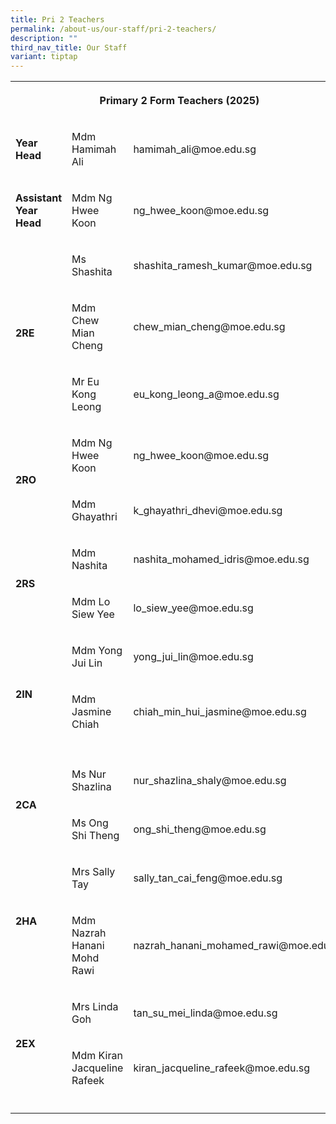```yaml
---
title: Pri 2 Teachers
permalink: /about-us/our-staff/pri-2-teachers/
description: ""
third_nav_title: Our Staff
variant: tiptap
---
```

<table style="minWidth: 75px">
<colgroup>
<col>
<col>
<col>
</colgroup>
<tbody>
<tr>
<th rowspan="1" colspan="3">
<p>Primary 2 Form Teachers (2025)</p>
</th>
</tr>
<tr>
<td rowspan="1" colspan="1">
<p><strong>Year Head</strong>
</p>
</td>
<td rowspan="1" colspan="1">
<p>Mdm Hamimah Ali</p>
</td>
<td rowspan="1" colspan="1">
<p>hamimah_ali@moe.edu.sg</p>
</td>
</tr>
<tr>
<td rowspan="1" colspan="1">
<p><strong>Assistant Year Head</strong>
</p>
</td>
<td rowspan="1" colspan="1">
<p>Mdm Ng Hwee Koon</p>
</td>
<td rowspan="1" colspan="1">
<p>ng_hwee_koon@moe.edu.sg</p>
</td>
</tr>
<tr>
<td rowspan="3" colspan="1">
<p><strong>2RE</strong>
</p>
</td>
<td rowspan="1" colspan="1">
<p>Ms Shashita</p>
</td>
<td rowspan="1" colspan="1">
<p>shashita_ramesh_kumar@moe.edu.sg</p>
</td>
</tr>
<tr>
<td rowspan="1" colspan="1">
<p>Mdm Chew Mian Cheng</p>
</td>
<td rowspan="1" colspan="1">
<p>chew_mian_cheng@moe.edu.sg</p>
</td>
</tr>
<tr>
<td rowspan="1" colspan="1">
<p>Mr Eu Kong Leong</p>
</td>
<td rowspan="1" colspan="1">
<p>eu_kong_leong_a@moe.edu.sg</p>
</td>
</tr>
<tr>
<td rowspan="2" colspan="1">
<p><strong>2RO</strong>
</p>
</td>
<td rowspan="1" colspan="1">
<p>Mdm Ng Hwee Koon</p>
</td>
<td rowspan="1" colspan="1">
<p>ng_hwee_koon@moe.edu.sg</p>
</td>
</tr>
<tr>
<td rowspan="1" colspan="1">
<p>Mdm Ghayathri</p>
</td>
<td rowspan="1" colspan="1">
<p>k_ghayathri_dhevi@moe.edu.sg</p>
</td>
</tr>
<tr>
<td rowspan="2" colspan="1">
<p><strong>2RS</strong>
</p>
</td>
<td rowspan="1" colspan="1">
<p>Mdm Nashita</p>
</td>
<td rowspan="1" colspan="1">
<p>nashita_mohamed_idris@moe.edu.sg</p>
</td>
</tr>
<tr>
<td rowspan="1" colspan="1">
<p>Mdm Lo Siew Yee</p>
</td>
<td rowspan="1" colspan="1">
<p>lo_siew_yee@moe.edu.sg</p>
</td>
</tr>
<tr>
<td rowspan="3" colspan="1">
<p><strong>2IN</strong>
</p>
</td>
<td rowspan="1" colspan="1">
<p>Mdm Yong Jui Lin</p>
</td>
<td rowspan="1" colspan="1">
<p>yong_jui_lin@moe.edu.sg</p>
</td>
</tr>
<tr>
<td rowspan="1" colspan="1">
<p>Mdm Jasmine Chiah</p>
</td>
<td rowspan="1" colspan="1">
<p>chiah_min_hui_jasmine@moe.edu.sg</p>
</td>
</tr>
<tr>
<td rowspan="1" colspan="1">
<p></p>
</td>
<td rowspan="1" colspan="1">
<p></p>
</td>
</tr>
<tr>
<td rowspan="2" colspan="1">
<p><strong>2CA</strong>
</p>
</td>
<td rowspan="1" colspan="1">
<p>Ms Nur Shazlina</p>
</td>
<td rowspan="1" colspan="1">
<p>nur_shazlina_shaly@moe.edu.sg</p>
</td>
</tr>
<tr>
<td rowspan="1" colspan="1">
<p>Ms Ong Shi Theng</p>
</td>
<td rowspan="1" colspan="1">
<p>ong_shi_theng@moe.edu.sg</p>
</td>
</tr>
<tr>
<td rowspan="2" colspan="1">
<p><strong>2HA</strong>
</p>
</td>
<td rowspan="1" colspan="1">
<p>Mrs Sally Tay</p>
</td>
<td rowspan="1" colspan="1">
<p>sally_tan_cai_feng@moe.edu.sg</p>
</td>
</tr>
<tr>
<td rowspan="1" colspan="1">
<p>Mdm Nazrah Hanani Mohd Rawi</p>
</td>
<td rowspan="1" colspan="1">
<p>nazrah_hanani_mohamed_rawi@moe.edu.sg</p>
</td>
</tr>
<tr>
<td rowspan="2" colspan="1">
<p><strong>2EX</strong>
</p>
</td>
<td rowspan="1" colspan="1">
<p>Mrs Linda Goh</p>
</td>
<td rowspan="1" colspan="1">
<p>tan_su_mei_linda@moe.edu.sg</p>
</td>
</tr>
<tr>
<td rowspan="1" colspan="1">
<p>Mdm Kiran Jacqueline Rafeek</p>
</td>
<td rowspan="1" colspan="1">
<p>kiran_jacqueline_rafeek@moe.edu.sg</p>
</td>
</tr>
<tr>
<td rowspan="1" colspan="1">
<p></p>
</td>
<td rowspan="1" colspan="1">
<p></p>
</td>
<td rowspan="1" colspan="1">
<p></p>
</td>
</tr>
</tbody>
</table>
<p></p>